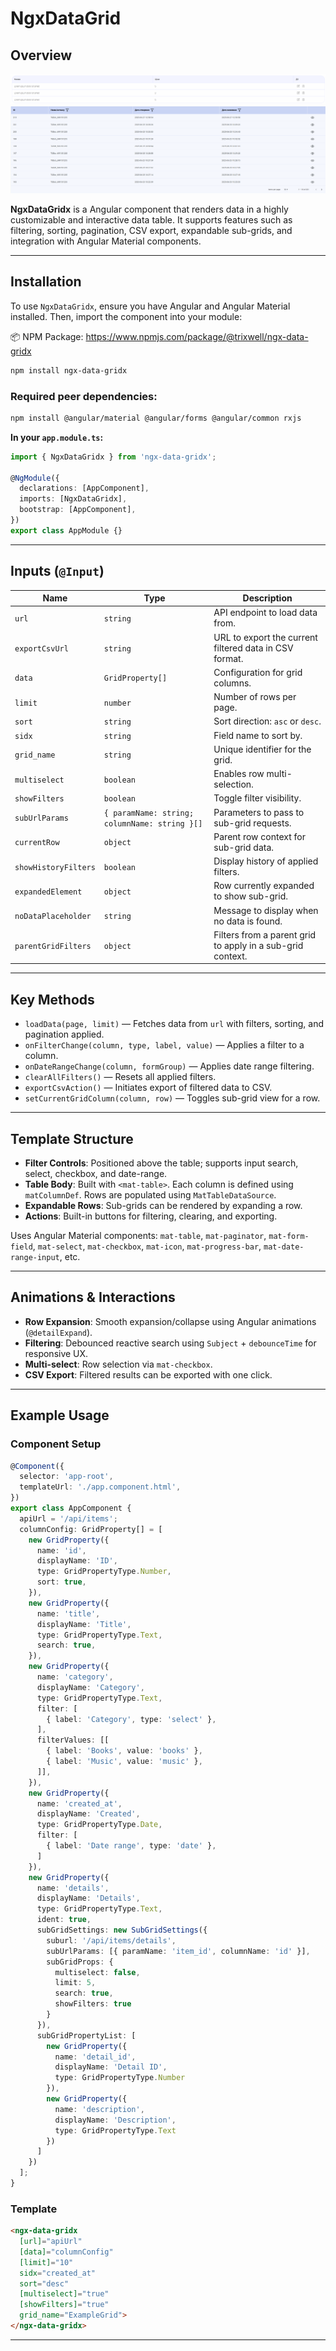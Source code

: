 # NgxDataGrid

## Overview

![img.png](img.png)
![img_1.png](img_1.png)

**NgxDataGridx** is a Angular component that renders data in a highly customizable and interactive data table. It supports features such as filtering, sorting, pagination, CSV export, expandable sub-grids, and integration with Angular Material components.

---

## Installation

To use `NgxDataGridx`, ensure you have Angular and Angular Material installed. Then, import the component into your module:

📦 NPM Package:
https://www.npmjs.com/package/@trixwell/ngx-data-gridx

```bash
npm install ngx-data-gridx
```

### Required peer dependencies:

```bash
npm install @angular/material @angular/forms @angular/common rxjs
```

**In your `app.module.ts`:**

```ts
import { NgxDataGridx } from 'ngx-data-gridx';

@NgModule({
  declarations: [AppComponent],
  imports: [NgxDataGridx],
  bootstrap: [AppComponent],
})
export class AppModule {}
```

---

## Inputs (`@Input`)

| Name                 | Type                                          | Description                                            |
| -------------------- | --------------------------------------------- |--------------------------------------------------------|
| `url`                | `string`                                      | API endpoint to load data from.                        |
| `exportCsvUrl`       | `string`                                      | URL to export the current filtered data in CSV format. |
| `data`               | `GridProperty[]`                              | Configuration for grid columns.                        |
| `limit`              | `number`                                      | Number of rows per page.                               |
| `sort`               | `string`                                      | Sort direction: `asc` or `desc`.                       |
| `sidx`               | `string`                                      | Field name to sort by.                                 |
| `grid_name`          | `string`                                      | Unique identifier for the grid.                        |
| `multiselect`        | `boolean`                                     | Enables row multi-selection.                           |
| `showFilters`        | `boolean`                                     | Toggle filter visibility.                              |
| `subUrlParams`       | `{ paramName: string; columnName: string }[]` | Parameters to pass to sub-grid requests.               |
| `currentRow`         | `object`                                      | Parent row context for sub-grid data.                  |
| `showHistoryFilters` | `boolean`                                     | Display history of applied filters.                    |
| `expandedElement`    | `object`                                      | Row currently expanded to show sub-grid.               |
| `noDataPlaceholder`  | `string`                                      | Message to display when no data is found.              |
| `parentGridFilters`  | `object`                                      | Filters from a parent grid to apply in a sub-grid context. |

---

## Key Methods

* `loadData(page, limit)` — Fetches data from `url` with filters, sorting, and pagination applied.
* `onFilterChange(column, type, label, value)` — Applies a filter to a column.
* `onDateRangeChange(column, formGroup)` — Applies date range filtering.
* `clearAllFilters()` — Resets all applied filters.
* `exportCsvAction()` — Initiates export of filtered data to CSV.
* `setCurrentGridColumn(column, row)` — Toggles sub-grid view for a row.

---

## Template Structure

* **Filter Controls**: Positioned above the table; supports input search, select, checkbox, and date-range.
* **Table Body**: Built with `<mat-table>`. Each column is defined using `matColumnDef`. Rows are populated using `MatTableDataSource`.
* **Expandable Rows**: Sub-grids can be rendered by expanding a row.
* **Actions**: Built-in buttons for filtering, clearing, and exporting.

Uses Angular Material components: `mat-table`, `mat-paginator`, `mat-form-field`, `mat-select`, `mat-checkbox`, `mat-icon`, `mat-progress-bar`, `mat-date-range-input`, etc.

---

## Animations & Interactions

* **Row Expansion**: Smooth expansion/collapse using Angular animations (`@detailExpand`).
* **Filtering**: Debounced reactive search using `Subject` + `debounceTime` for responsive UX.
* **Multi-select**: Row selection via `mat-checkbox`.
* **CSV Export**: Filtered results can be exported with one click.

---

## Example Usage

### Component Setup

```ts
@Component({
  selector: 'app-root',
  templateUrl: './app.component.html',
})
export class AppComponent {
  apiUrl = '/api/items';
  columnConfig: GridProperty[] = [
    new GridProperty({
      name: 'id',
      displayName: 'ID',
      type: GridPropertyType.Number,
      sort: true,
    }),
    new GridProperty({
      name: 'title',
      displayName: 'Title',
      type: GridPropertyType.Text,
      search: true,
    }),
    new GridProperty({
      name: 'category',
      displayName: 'Category',
      type: GridPropertyType.Text,
      filter: [
        { label: 'Category', type: 'select' },
      ],
      filterValues: [[
        { label: 'Books', value: 'books' },
        { label: 'Music', value: 'music' },
      ]],
    }),
    new GridProperty({
      name: 'created_at',
      displayName: 'Created',
      type: GridPropertyType.Date,
      filter: [
        { label: 'Date range', type: 'date' },
      ]
    }),
    new GridProperty({
      name: 'details',
      displayName: 'Details',
      type: GridPropertyType.Text,
      ident: true,
      subGridSettings: new SubGridSettings({
        suburl: '/api/items/details',
        subUrlParams: [{ paramName: 'item_id', columnName: 'id' }],
        subGridProps: {
          multiselect: false,
          limit: 5,
          search: true,
          showFilters: true
        }
      }),
      subGridPropertyList: [
        new GridProperty({
          name: 'detail_id',
          displayName: 'Detail ID',
          type: GridPropertyType.Number
        }),
        new GridProperty({
          name: 'description',
          displayName: 'Description',
          type: GridPropertyType.Text
        })
      ]
    })
  ];
}
```

### Template

```html
<ngx-data-gridx
  [url]="apiUrl"
  [data]="columnConfig"
  [limit]="10"
  sidx="created_at"
  sort="desc"
  [multiselect]="true"
  [showFilters]="true"
  grid_name="ExampleGrid">
</ngx-data-gridx>
```

---

